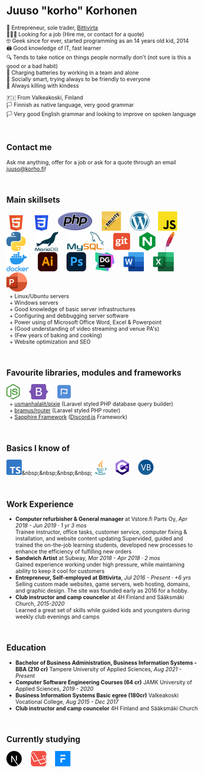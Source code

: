 # Juuso "korho" Korhonen

💼 Entrepreneur, sole trader, [Bittivirta](https://bittivirta.fi)<br>
🧑🏼‍💻 Looking for a job (Hire me, or contact for a quote)<br>
🤓 Geek since for ever, started programming as an 14 years old kid, 2014<br>
🖨 Good knowledge of IT, fast learner<br>
🔍 Tends to take notice on things people normally don't (not sure is this a good or a bad habit)<br>
🔋 Charging batteries by working in a team and alone<br>
🙂 Socially smart, trying always to be friendly to everyone<br>
👒 Always killing with kindess

🇫🇮 From Valkeakoski, Finland<br>
🏳 Finnish as native language, very good grammar<br>
🏳 Very good English grammar and looking to improve on spoken language


<br>

## Contact me
Ask me anything, offer for a job or ask for a quote through an email [juuso@korho.fi](juuso@korho.fi)!

<br>

## Main skillsets
<img src="assets/html.svg" alt="HTML (5)" height=50>&nbsp;&nbsp;&nbsp;&nbsp;&nbsp;
<img src="assets/css.svg" alt="CSS" height=50>&nbsp;&nbsp;&nbsp;&nbsp;&nbsp;
<img src="assets/php.svg" alt="PHP" height=50>&nbsp;&nbsp;&nbsp;&nbsp;&nbsp;
<img src="assets/smarty.webp" alt="Smarty" height=50>&nbsp;&nbsp;&nbsp;&nbsp;&nbsp;
<img src="assets/wordpress.svg" alt="WordPress" height=50>&nbsp;&nbsp;&nbsp;&nbsp;&nbsp;
<img src="assets/javascript.svg" height=50>&nbsp;&nbsp;&nbsp;&nbsp;&nbsp;
<img src="assets/python.svg" alt="Python" height=50>&nbsp;&nbsp;&nbsp;&nbsp;&nbsp;
<img src="assets/mariadb.svg" alt="MariaDB" height=50>&nbsp;&nbsp;&nbsp;&nbsp;&nbsp;
<img src="assets/mysql.svg" alt="MySQL" height=50>&nbsp;&nbsp;&nbsp;&nbsp;&nbsp;
<img src="assets/git.svg" alt="Git" height=50>&nbsp;&nbsp;&nbsp;&nbsp;&nbsp;
<img src="assets/nginx.svg" alt="NGINX" height=50>&nbsp;&nbsp;&nbsp;&nbsp;&nbsp;
<img src="assets/apache.svg" alt="apache" height=50>&nbsp;&nbsp;&nbsp;&nbsp;&nbsp;
<img src="assets/docker.webp" alt="Docker" height=50>&nbsp;&nbsp;&nbsp;&nbsp;&nbsp;
<img src="assets/illustrator.svg" alt="Illustrator" height=50>&nbsp;&nbsp;&nbsp;&nbsp;&nbsp;
<img src="assets/photoshop.svg" alt="Photoshop" height=50>&nbsp;&nbsp;&nbsp;&nbsp;&nbsp;
<img src="assets/datagrip.svg" alt="Datagrip" height=50>&nbsp;&nbsp;&nbsp;&nbsp;&nbsp;
<img src="assets/word.svg" alt="Word" height=50>&nbsp;&nbsp;&nbsp;&nbsp;&nbsp;
<img src="assets/excel.svg" alt="Excel" height=50>&nbsp;&nbsp;&nbsp;&nbsp;&nbsp;
<img src="assets/powerpoint.svg" alt="Powerpoint" height=50>&nbsp;&nbsp;&nbsp;&nbsp;&nbsp;
<br>&nbsp; + Linux/Ubuntu servers
<br>&nbsp; + Windows servers
<br>&nbsp; + Good knowledge of basic server infrastructures
<br>&nbsp; + Configuring and debbugging server software
<br>&nbsp; + Power using of Microsoft Office Word, Excel & Powerpoint
<br>&nbsp; + (Good understanding of video streaming and venue PA's)
<br>&nbsp; + (Few years of baking and cooking)
<br>&nbsp; + Website optimization and SEO

<br>

## Favourite libraries, modules and frameworks
[<img src="assets/node.svg" alt="Node.js" height=40>](https://nodejs.org/en/)&nbsp;&nbsp;&nbsp;&nbsp;&nbsp;
[<img src="assets/bootstrap.svg" alt="Bootstrap (5,4,3)" height=40>](https://getbootstrap.com/)&nbsp;&nbsp;&nbsp;&nbsp;&nbsp;
[<img src="assets/fontawesome.svg" alt="FontAwesome" height=40>](https://fontawesome.com/)&nbsp;&nbsp;&nbsp;&nbsp;&nbsp;
<br>&nbsp; + [usmanhalalit/pixie](https://github.com/usmanhalalit/pixie) (Laravel styled PHP database query builder)
<br>&nbsp; + [bramus/router](https://github.com/bramus/router) (Laravel styled PHP router)
<br>&nbsp; + [Sapphire Framework](https://www.sapphirejs.dev/) ([Discord.js](https://discord.js.org/#/) Framework)

<br>

## Basics I know of
[<img src="assets/typescript.svg" alt="TypeScript" height=40>](https://nodejs.org/en/](https://www.typescriptlang.org/))&nbsp;&nbsp;&nbsp;&nbsp;&nbsp;
[<img src="assets/java.svg" alt="Java" height=40>](https://dev.java/)&nbsp;&nbsp;&nbsp;&nbsp;&nbsp;
[<img src="assets/csharp.svg" alt="C#" height=40>](https://docs.microsoft.com/en-us/dotnet/csharp/)&nbsp;&nbsp;&nbsp;&nbsp;&nbsp;
[<img src="assets/vb.svg" alt="VisualBasic" height=40>](https://en.wikipedia.org/wiki/Visual_Basic_.NET)&nbsp;&nbsp;&nbsp;&nbsp;&nbsp;


<br>

## Work Experience
- **Computer refurbisher & General manager** at Vstore.fi Parts Oy, *Apr 2018 - Jun 2019 · 1 yr 3 mos*<br>Trainee instructor, office tasks, customer service, computer fixing & installation, and website content updating
Supervided, guided and trained the on-the-job learning students, developed new processes to enhance the efficiency of fulfilling new orders
- **Sandwich Artist** at Subway, *Mar 2018 - Apr 2018 · 2 mos*<br>
Gained experience working under high pressure, while maintaining ability to keep it cool for customers
- **Entrepreneur, Self-employed at Bittivirta**, *Jul 2016 - Present · +6 yrs*<br>Selling custom made websites, game servers, web hosting, domains, and graphic design. The site was founded early as 2016 for a hobby.
- **Club instructor and camp councelor** at 4H Finland and Sääksmäki Church, *2015-2020*<br>
Learned a great set of skills while guided kids and youngsters during weekly club evenings and camps

<br>

## Education
- **Bachelor of Business Administration, Business Information Systems - BBA (210 cr)** Tampere University of Applied Sciences, *Aug 2021 - Present*
- **Computer Software Engineering Courses (64 cr)** JAMK University of Applied Sciences, *2019 - 2020*
- **Business Information Systems Basic egree (180cr)** Valkeakoski Vocational College, *Aug 2015 - Dec 2017*
- **Club instructor and camp councelor** 4H Finland and Sääksmäki Church

<br>

## Currently studying
[<img src="assets/nextjs.svg" alt="Next.js" height=40>](https://nodejs.org/en/)&nbsp;&nbsp;&nbsp;&nbsp;&nbsp;
[<img src="assets/laravel.svg" alt="Laravel" height=40>](https://nodejs.org/en/)&nbsp;&nbsp;&nbsp;&nbsp;&nbsp;
[<img src="assets/frappe-framework.webp" alt="Frappe Framework" height=40>](https://nodejs.org/en/)&nbsp;&nbsp;&nbsp;&nbsp;&nbsp;

